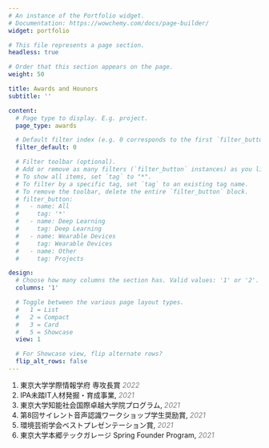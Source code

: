 ```yaml
---
# An instance of the Portfolio widget.
# Documentation: https://wowchemy.com/docs/page-builder/
widget: portfolio

# This file represents a page section.
headless: true

# Order that this section appears on the page.
weight: 50

title: Awards and Hounors
subtitle: ''

content:
  # Page type to display. E.g. project.
  page_type: awards

  # Default filter index (e.g. 0 corresponds to the first `filter_button` instance below).
  filter_default: 0

  # Filter toolbar (optional).
  # Add or remove as many filters (`filter_button` instances) as you like.
  # To show all items, set `tag` to "*".
  # To filter by a specific tag, set `tag` to an existing tag name.
  # To remove the toolbar, delete the entire `filter_button` block.
  # filter_button:
  #   - name: All
  #     tag: '*'
  #   - name: Deep Learning
  #     tag: Deep Learning
  #   - name: Wearable Devices
  #     tag: Wearable Devices
  #   - name: Other
  #     tag: Projects

design:
  # Choose how many columns the section has. Valid values: '1' or '2'.
  columns: '1'

  # Toggle between the various page layout types.
  #   1 = List
  #   2 = Compact
  #   3 = Card
  #   5 = Showcase
  view: 1

  # For Showcase view, flip alternate rows?
  flip_alt_rows: false
---
```


1. 東京大学学際情報学府 専攻長賞 <span style="color: gray;">*2022*</span>
2. IPA未踏IT人材発掘・育成事業, <span style="color: gray;">*2021*</span>
3. 東京大学知能社会国際卓越大学院プログラム, <span style="color: gray;">*2021*</span>
4. 第8回サイレント音声認識ワークショップ学生奨励賞, <span style="color: gray;">*2021*</span>
5. 環境芸術学会ベストプレゼンテーション賞, <span style="color: gray;">*2021*</span>
6. 東京大学本郷テックガレージ Spring Founder Program, <span style="color: gray;">*2021*</span>

